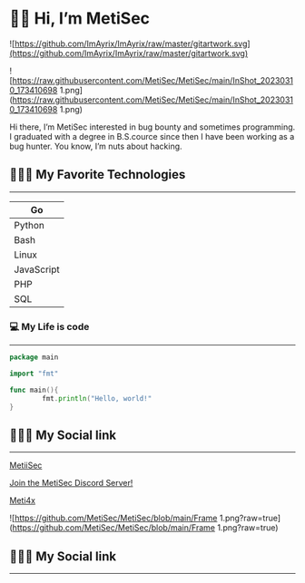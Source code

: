 # 🖐🏽 Hi, I’m MetiSec

![https://github.com/ImAyrix/ImAyrix/raw/master/gitartwork.svg](https://github.com/ImAyrix/ImAyrix/raw/master/gitartwork.svg)

![https://raw.githubusercontent.com/MetiSec/MetiSec/main/InShot_20230310_173410698 1.png](https://raw.githubusercontent.com/MetiSec/MetiSec/main/InShot_20230310_173410698 1.png)

Hi there, I’m MetiSec interested in bug bounty and sometimes programming. I graduated with a degree in B.S.cource since then I have been working as a bug hunter. You know, I’m nuts about hacking.

## 🧑🏽‍💻 **My Favorite Technologies**

---

| Go |
| --- |
| Python |
| Bash |
| Linux |
| JavaScript |
| PHP |
| SQL |

### 💻 My Life is code

---

```go
package main

import "fmt"

func main(){
		fmt.println("Hello, world!"
}
```

## 🧑🏽‍💻 **My Social link**

---

[MetiiSec](https://twitter.com/MetiiSec?t=bkDJpIdtOWsTKQBVanMkzA&s=09)

[Join the MetiSec Discord Server!](https://discord.gg/snFFpcx9)

[](https://instagram.com/meti.sec?igshid=ZDdkNTZiNTM=)

[Meti4x](https://t.me/Meti_Sec)

![https://github.com/MetiSec/MetiSec/blob/main/Frame 1.png?raw=true](https://github.com/MetiSec/MetiSec/blob/main/Frame 1.png?raw=true)

## 🧑🏽‍💻 **My Social link**

---
